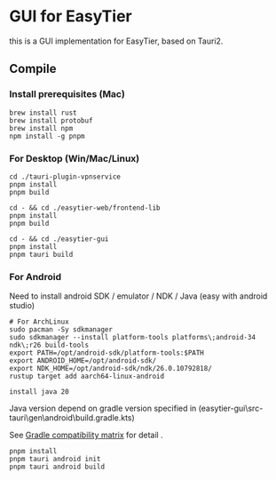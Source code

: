 # GUI for EasyTier

this is a GUI implementation for EasyTier, based on Tauri2.

## Compile

### Install prerequisites (Mac)

```
brew install rust
brew install protobuf
brew install npm
npm install -g pnpm
```

### For Desktop (Win/Mac/Linux)

```
cd ./tauri-plugin-vpnservice
pnpm install
pnpm build

cd - && cd ./easytier-web/frontend-lib
pnpm install
pnpm build

cd - && cd ./easytier-gui
pnpm install
pnpm tauri build
```

### For Android

Need to install android SDK / emulator / NDK / Java (easy with android studio)

```
# For ArchLinux
sudo pacman -Sy sdkmanager
sudo sdkmanager --install platform-tools platforms\;android-34 ndk\;r26 build-tools
export PATH=/opt/android-sdk/platform-tools:$PATH
export ANDROID_HOME=/opt/android-sdk/
export NDK_HOME=/opt/android-sdk/ndk/26.0.10792818/
rustup target add aarch64-linux-android

install java 20
```

Java version depend on gradle version specified in (easytier-gui\src-tauri\gen\android\build.gradle.kts)

See [Gradle compatibility matrix](https://docs.gradle.org/current/userguide/compatibility.html) for detail .

```
pnpm install
pnpm tauri android init
pnpm tauri android build
```
